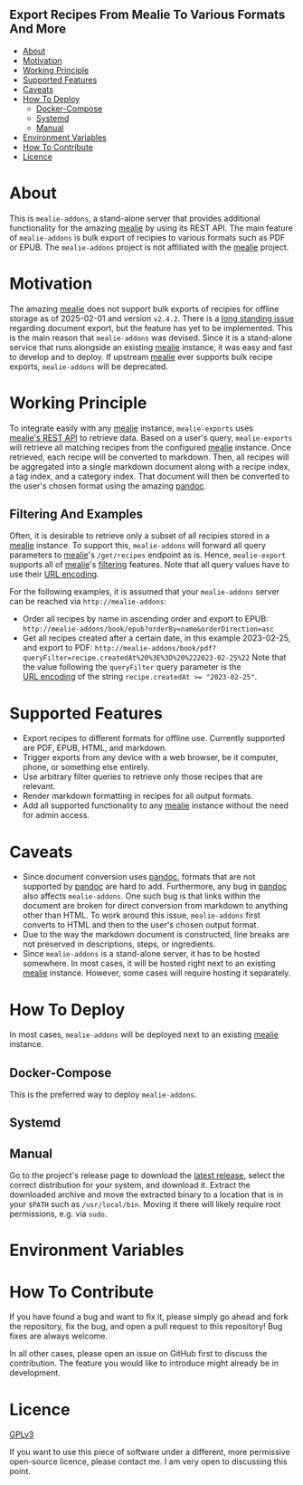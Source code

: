 ## Export Recipes From Mealie To Various Formats And More

<!-- vim-markdown-toc GFM -->

* [About](#about)
* [Motivation](#motivation)
* [Working Principle](#working-principle)
* [Supported Features](#supported-features)
* [Caveats](#caveats)
* [How To Deploy](#how-to-deploy)
    * [Docker-Compose](#docker-compose)
    * [Systemd](#systemd)
    * [Manual](#manual)
* [Environment Variables](#environment-variables)
* [How To Contribute](#how-to-contribute)
* [Licence](#licence)

<!-- vim-markdown-toc -->

# About

This is `mealie-addons`, a stand-alone server that provides additional
functionality for the amazing [mealie] by using its REST API.
The main feature of `mealie-addons` is bulk export of recipies to various
formats such as PDF or EPUB.
The `mealie-addons` project is not affiliated with the [mealie] project.

# Motivation

The amazing [mealie] does not support bulk exports of recipies for offline
storage as of 2025-02-01 and version `v2.4.2`.
There is a [long standing issue] regarding document export, but the feature has
yet to be implemented.
This is the main reason that `mealie-addons` was devised.
Since it is a stand-alone service that runs alongside an existing [mealie]
instance, it was easy and fast to develop and to deploy.
If upstream [mealie] ever supports bulk recipe exports, `mealie-addons` will be
deprecated.

# Working Principle

To integrate easily with any [mealie] instance, `mealie-exports` uses
[mealie's REST API] to retrieve data.
Based on a user's query, `mealie-exports` will retrieve all matching recipes
from the configured [mealie] instance.
Once retrieved, each recipe will be converted to markdown.
Then, all recipes will be aggregated into a single markdown document along with
a recipe index, a tag index, and a category index.
That document will then be converted to the user's chosen format using the
amazing [pandoc].

## Filtering And Examples

Often, it is desirable to retrieve only a subset of all recipies stored in a
[mealie] instance.
To support this, `mealie-addons` will forward all query parameters to [mealie]'s
`/get/recipes` endpoint as is.
Hence, `mealie-export` supports all of [mealie]'s [filtering] features.
Note that all query values have to use their [URL encoding].

For the following examples, it is assumed that your `mealie-addons` server can
be reached via `http://mealie-addons`:

- Order all recipes by name in ascending order and export to EPUB:
  `http://mealie-addons/book/epub?orderBy=name&orderDirection=asc`
- Get all recipes created after a certain date, in this example 2023-02-25, and
  export to PDF:
  `http://mealie-addons/book/pdf?queryFilter=recipe.createdAt%20%3E%3D%20%222023-02-25%22`
  Note that the value following the `queryFilter` query parameter is the
  [URL encoding] of the string `recipe.createdAt >= "2023-02-25"`.

# Supported Features

- Export recipes to different formats for offline use.
  Currently supported are PDF, EPUB, HTML, and markdown.
- Trigger exports from any device with a web browser, be it computer, phone, or
  something else entirely.
- Use arbitrary filter queries to retrieve only those recipes that are relevant.
- Render markdown formatting in recipes for all output formats.
- Add all supported functionality to any [mealie] instance without the need for
  admin access.

# Caveats

- Since document conversion uses [pandoc], formats that are not supported by
  [pandoc] are hard to add.
  Furthermore, any bug in [pandoc] also affects `mealie-addons`.
  One such bug is that links within the document are broken for direct
  conversion from markdown to anything other than HTML.
  To work around this issue, `mealie-addons` first converts to HTML and then to
  the user's chosen output format.
- Due to the way the markdown document is constructed, line breaks are not
  preserved in descriptions, steps, or ingredients.
- Since `mealie-addons` is a stand-alone server, it has to be hosted somewhere.
  In most cases, it will be hosted right next to an existing [mealie] instance.
  However, some cases will require hosting it separately.

# How To Deploy

In most cases, `mealie-addons` will be deployed next to an existing [mealie]
instance.

## Docker-Compose

This is the preferred way to deploy `mealie-addons`.

## Systemd

## Manual

Go to the project's release page to download the [latest release], select the
correct distribution for your system, and download it.
Extract the downloaded archive and move the extracted binary to a location that
is in your `$PATH` such as `/usr/local/bin`.
Moving it there will likely require root permissions, e.g. via `sudo`.

# Environment Variables

# How To Contribute

If you have found a bug and want to fix it, please simply go ahead and fork the
repository, fix the bug, and open a pull request to this repository!
Bug fixes are always welcome.

In all other cases, please open an issue on GitHub first to discuss the
contribution.
The feature you would like to introduce might already be in development.

# Licence

[GPLv3]

If you want to use this piece of software under a different, more permissive
open-source licence, please contact me.
I am very open to discussing this point.

[filtering]: https://docs.mealie.io/documentation/getting-started/api-usage/#filtering
[GPLv3]: ./LICENCE
[latest release]: https://github.com/razziel89/mdslw/releases/latest
[long standing issue]: https://github.com/mealie-recipes/mealie/issues/1306
[mealie's REST API]: https://docs.mealie.io/documentation/getting-started/api-usage/
[mealie]: https://mealie.io/
[pandoc]: https://pandoc.org/
[URL encoding]: https://en.wikipedia.org/wiki/Percent-encoding
